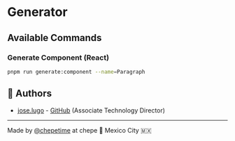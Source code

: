# Generator

## Available Commands

### Generate Component (React)

```sh
pnpm run generate:component --name=Paragraph
```

## 🤺 Authors

- [jose.lugo](mailto:jose.lugo@chepe.co) - [GitHub](https://github.com/chepetime) (Associate Technology Director)

---

Made by [@chepetime](https://github.com/chepetime) at chepe 🐸 Mexico City 🇲🇽
